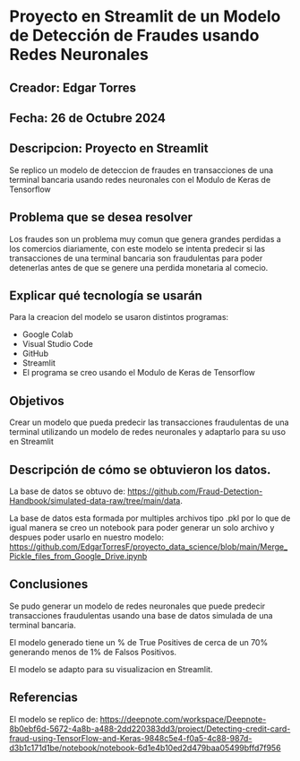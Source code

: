 
# Proyecto en Streamlit de un Modelo de Detección de Fraudes usando Redes Neuronales

## Creador: Edgar Torres
## Fecha: 26 de Octubre 2024
## Descripcion: Proyecto en Streamlit
Se replico un modelo de deteccion de fraudes en transacciones de una terminal bancaria usando redes neuronales con el Modulo de Keras de Tensorflow
## Problema que se desea resolver
Los fraudes son un problema muy comun que genera grandes perdidas a los comercios diariamente, con este modelo se intenta predecir si las transacciones de una terminal bancaria son fraudulentas para poder detenerlas antes de que se genere una perdida monetaria al comecio.
## Explicar qué tecnología se usarán
Para la creacion del modelo se usaron distintos programas:
- Google Colab
- Visual Studio Code
- GitHub
- Streamlit
- El programa se creo usando el Modulo de Keras de Tensorflow 
## Objetivos
Crear un modelo que pueda predecir las transacciones fraudulentas de una terminal utilizando un modelo de redes neuronales y adaptarlo para su uso en Streamlit

## Descripción de cómo se obtuvieron los datos.
La base de datos se obtuvo de: https://github.com/Fraud-Detection-Handbook/simulated-data-raw/tree/main/data.

La base de datos esta formada por multiples archivos tipo .pkl por lo que de igual manera se creo un notebook para poder generar un solo archivo y despues poder usarlo en nuestro modelo: https://github.com/EdgarTorresF/proyecto_data_science/blob/main/Merge_Pickle_files_from_Google_Drive.ipynb
## Conclusiones
Se pudo generar un modelo de redes neuronales que puede predecir transacciones fraudulentas usando una base de datos simulada de una terminal bancaria.

El modelo generado tiene un % de True Positives de cerca de un 70% generando menos de 1% de Falsos Positivos.

El modelo se adapto para su visualizacion en Streamlit.
## Referencias
El modelo se replico de: https://deepnote.com/workspace/Deepnote-8b0ebf6d-5672-4a8b-a488-2dd220383dd3/project/Detecting-credit-card-fraud-using-TensorFlow-and-Keras-9848c5e4-f0a5-4c88-987d-d3b1c171d1be/notebook/notebook-6d1e4b10ed2d479baa05499bffd7f956

